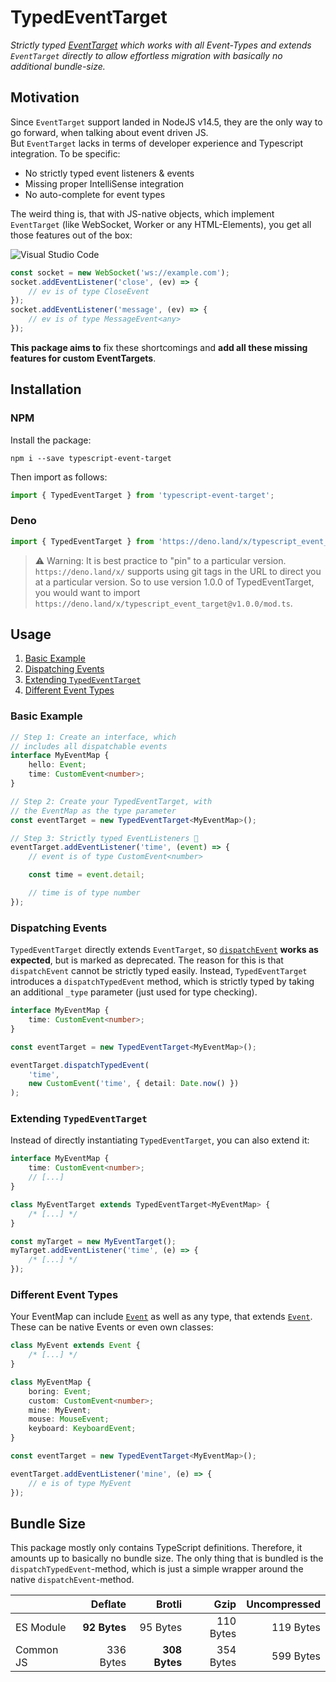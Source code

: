 # TypedEventTarget

_Strictly typed [EventTarget](https://developer.mozilla.org/en-US/docs/Web/API/EventTarget) which works with all Event-Types and extends `EventTarget` directly to allow effortless migration with basically no additional bundle-size._

## Motivation

Since `EventTarget` support landed in NodeJS v14.5, they are the only way to go forward, when talking about event driven JS.  
But `EventTarget` lacks in terms of developer experience and Typescript integration. To be specific:

-   No strictly typed event listeners & events
-   Missing proper IntelliSense integration
-   No auto-complete for event types

The weird thing is, that with JS-native objects, which implement `EventTarget` (like WebSocket, Worker or any HTML-Elements), you get all those features out of the box:

![Visual Studio Code](https://user-images.githubusercontent.com/12705416/197210563-c1be6c36-b016-4ef2-9ece-c149294f0bd1.png)

```ts
const socket = new WebSocket('ws://example.com');
socket.addEventListener('close', (ev) => {
    // ev is of type CloseEvent
});
socket.addEventListener('message', (ev) => {
    // ev is of type MessageEvent<any>
});
```

**This package aims to** fix these shortcomings and **add all these missing features for custom EventTargets**.

## Installation

### NPM

Install the package:

```
npm i --save typescript-event-target
```

Then import as follows:

```ts
import { TypedEventTarget } from 'typescript-event-target';
```

### Deno

```ts
import { TypedEventTarget } from 'https://deno.land/x/typescript_event_target/mod.ts';
```

> :warning: Warning: It is best practice to "pin" to a particular version. `https://deno.land/x/` supports using git tags in the URL to direct you at a particular version. So to use version 1.0.0 of TypedEventTarget, you would want to import `https://deno.land/x/typescript_event_target@v1.0.0/mod.ts`.

## Usage

1. [Basic Example](#basic-example)
1. [Dispatching Events](#dispatching-events)
1. [Extending `TypedEventTarget`](#extending-typedeventtarget)
1. [Different Event Types](#different-event-types)

### Basic Example

```ts
// Step 1: Create an interface, which
// includes all dispatchable events
interface MyEventMap {
    hello: Event;
    time: CustomEvent<number>;
}

// Step 2: Create your TypedEventTarget, with
// the EventMap as the type parameter
const eventTarget = new TypedEventTarget<MyEventMap>();

// Step 3: Strictly typed EventListeners 🎉
eventTarget.addEventListener('time', (event) => {
    // event is of type CustomEvent<number>

    const time = event.detail;

    // time is of type number
});
```

### Dispatching Events

`TypedEventTarget` directly extends `EventTarget`, so [`dispatchEvent`](https://developer.mozilla.org/en-US/docs/Web/API/EventTarget/dispatchEvent) **works as expected**, but is marked as deprecated. The reason for this is that `dispatchEvent` cannot be strictly typed easily. Instead, `TypedEventTarget` introduces a `dispatchTypedEvent` method, which is strictly typed by taking an additional `_type` parameter (just used for type checking).

```ts
interface MyEventMap {
    time: CustomEvent<number>;
}

const eventTarget = new TypedEventTarget<MyEventMap>();

eventTarget.dispatchTypedEvent(
    'time',
    new CustomEvent('time', { detail: Date.now() })
);
```

### Extending `TypedEventTarget`

Instead of directly instantiating `TypedEventTarget`, you can also extend it:

```ts
interface MyEventMap {
    time: CustomEvent<number>;
    // [...]
}

class MyEventTarget extends TypedEventTarget<MyEventMap> {
    /* [...] */
}

const myTarget = new MyEventTarget();
myTarget.addEventListener('time', (e) => {
    /* [...] */
});
```

### Different Event Types

Your EventMap can include [`Event`](https://developer.mozilla.org/en-US/docs/Web/API/Event) as well as any type, that extends [`Event`](https://developer.mozilla.org/en-US/docs/Web/API/Event). These can be native Events or even own classes:

```ts
class MyEvent extends Event {
    /* [...] */
}

class MyEventMap {
    boring: Event;
    custom: CustomEvent<number>;
    mine: MyEvent;
    mouse: MouseEvent;
    keyboard: KeyboardEvent;
}

const eventTarget = new TypedEventTarget<MyEventMap>();

eventTarget.addEventListener('mine', (e) => {
    // e is of type MyEvent
});
```

## Bundle Size

This package mostly only contains TypeScript definitions. Therefore, it amounts up to basically no bundle size. The only thing that is bundled is the `dispatchTypedEvent`-method, which is just a simple wrapper around the native `dispatchEvent`-method.

|           |      Deflate |        Brotli |      Gzip | Uncompressed |
| --------- | -----------: | ------------: | --------: | -----------: |
| ES Module | **92 Bytes** |      95 Bytes | 110 Bytes |    119 Bytes |
| Common JS |    336 Bytes | **308 Bytes** | 354 Bytes |    599 Bytes |
